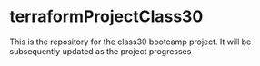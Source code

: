 # terraformProjectClass30

This is the repository for the class30 bootcamp project. It will be subsequently updated as the project progresses
